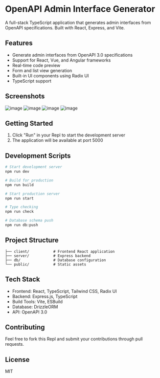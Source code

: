 
# OpenAPI Admin Interface Generator

A full-stack TypeScript application that generates admin interfaces from OpenAPI specifications. Built with React, Express, and Vite.

## Features

- Generate admin interfaces from OpenAPI 3.0 specifications
- Support for React, Vue, and Angular frameworks
- Real-time code preview
- Form and list view generation
- Built-in UI components using Radix UI
- TypeScript support

## Screenshots

![image](https://github.com/user-attachments/assets/f274e1df-43cb-4fbb-9005-7316a70a3c17)
![image](https://github.com/user-attachments/assets/71f89893-4857-4c0f-9aa9-b8bb4a79c0f9)
![image](https://github.com/user-attachments/assets/9446e40a-b85b-407e-949b-f51e2014d4dd)
![image](https://github.com/user-attachments/assets/9b30843f-5a49-4498-b84a-bef91ed50dbd)


## Getting Started

1. Click "Run" in your Repl to start the development server
2. The application will be available at port 5000

## Development Scripts

```bash
# Start development server
npm run dev

# Build for production
npm run build

# Start production server
npm run start

# Type checking
npm run check

# Database schema push
npm run db:push
```

## Project Structure

```
├── client/           # Frontend React application
├── server/           # Express backend
├── db/               # Database configuration
└── public/           # Static assets
```

## Tech Stack

- Frontend: React, TypeScript, Tailwind CSS, Radix UI
- Backend: Express.js, TypeScript
- Build Tools: Vite, ESBuild
- Database: DrizzleORM
- API: OpenAPI 3.0

## Contributing

Feel free to fork this Repl and submit your contributions through pull requests.

## License

MIT
